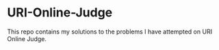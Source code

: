 # URI-Online-Judge
This repo contains my solutions to the problems I have attempted on URI Online Judge.

